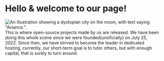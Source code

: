 # Hello & welcome to our page!

![An illustration showing a dystopian city on the moon, with text saying "Aviance.".](https://media.discordapp.net/attachments/1020435589616648222/1032489569372868658/Untitled.png?width=1078&height=606)
This is where open-source projects made by us are released. We have been doing this whole scene since we were founded(unoficially) on July 25, 2022. Since then, we have strived to become the leader in dedicated hosting, currently, our short-term goal is to tutor others, but with enough capital, that is surely to turn around. 
